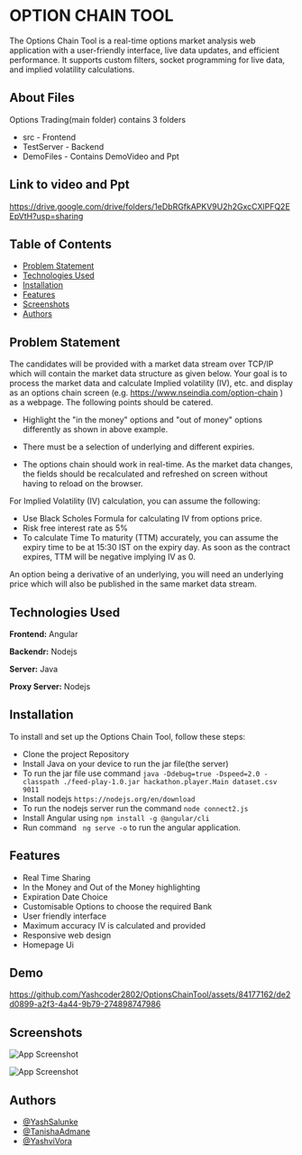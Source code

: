 
# OPTION CHAIN TOOL

The Options Chain Tool is a real-time options market analysis web application with a user-friendly interface, live data updates, and efficient performance. It supports custom filters, socket programming for live data, and implied volatility calculations.

## About Files
Options Trading(main folder) contains 3 folders
- src - Frontend
- TestServer - Backend
- DemoFiles - Contains DemoVideo and Ppt


## Link to video and Ppt

https://drive.google.com/drive/folders/1eDbRGfkAPKV9U2h2GxcCXlPFQ2EEpVtH?usp=sharing

## Table of Contents

- [Problem Statement](#Problem-Statement)
- [Technologies Used](#Technologies-Used)
- [Installation](#Installation)
- [Features](#Features)
- [Screenshots](#Screenshots)
- [Authors](#Authors)
## Problem Statement

The candidates will be provided with a market data stream over TCP/IP which will contain the market data structure as given below. Your goal is to process the market data and calculate Implied volatility (IV), etc. and display as an options chain screen (e.g. https://www.nseindia.com/option-chain ) as a webpage. The following points should be catered.

- Highlight the "in the money" options and "out of money" options differently as shown in above example.

- There must be a selection of underlying and different expiries.

- The options chain should work in real-time. As the market data changes, the fields should be recalculated and refreshed on screen without having to reload on the browser.

For Implied Volatility (IV) calculation, you can assume the following:

- Use Black Scholes Formula for calculating IV from options price.
- Risk free interest rate as 5%
- To calculate Time To maturity (TTM) accurately, you can assume the expiry time to be at 15:30 IST on the expiry day. As soon as the contract expires, TTM will be negative implying IV as 0.

An option being a derivative of an underlying, you will need an underlying price which will also be published in the same market data stream.
## Technologies Used

**Frontend:** Angular

**Backendr:**  Nodejs

**Server:** Java

**Proxy Server:**  Nodejs






## Installation


To install and set up the Options Chain Tool, follow these steps:

- Clone the project Repository
- Install Java on your device to run the jar file(the server)
- To run the jar file use command `java -Ddebug=true -Dspeed=2.0 -classpath ./feed-play-1.0.jar hackathon.player.Main dataset.csv 9011`
- Install nodejs `https://nodejs.org/en/download`
- To run the nodejs server run the command `node connect2.js`
- Install Angular using `npm install -g @angular/cli`
- Run command ` ng serve -o` to run the angular application.




    
## Features

- Real Time Sharing
- In the Money and Out of the Money highlighting
- Expiration Date Choice
- Customisable Options to choose the required Bank
- User friendly interface
- Maximum accuracy IV is calculated and provided
- Responsive web design
- Homepage Ui


## Demo


https://github.com/Yashcoder2802/OptionsChainTool/assets/84177162/de2d0899-a2f3-4a44-9b79-274898747986



## Screenshots

![App Screenshot](https://cdn.discordapp.com/attachments/1124570781070917735/1125835088073076898/image.png)


![App Screenshot](https://cdn.discordapp.com/attachments/1124570781070917735/1125872416351064144/image.png)



## Authors

- [@YashSalunke](https://github.com/Yashcoder2802)
- [@TanishaAdmane](https://github.com/Tanisha-A)
- [@YashviVora](https://github.com/yashviivoraaa)

